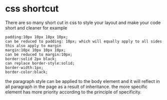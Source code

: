 
# css shortcut
 There are so many short cut in css to style your layout and make your code short and cleaner for example
 ```
 padding:10px 10px 10px 10px;
 can be reduced to padding: 10px; which will equally apply to all sides
 this also apply to margin
 margin:10px 10px 10px 10px;
 can be reduced to margin:10px;
 border:solid 2px black;  
 can replace border-style:solid;  
 border-width:1px;
 border-color:black;
 ```
 the paragraph style can be applied to the body element and it will reflect in all paragraph in the page as a result of inheritance.
 the more specific element has more priority according to the principle of specificity. 